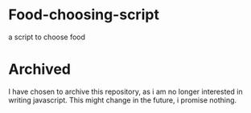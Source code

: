 # Food-choosing-script
 a script to choose food

# Archived
I have chosen to archive this repository, as i am no longer interested in writing javascript.
This might change in the future, i promise nothing.
